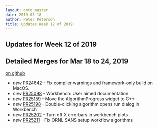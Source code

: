 ```yaml
---
layout: onto_master
date: 2019-03-18
author: Peter Peterson
title: Updates Week 12 of 2019
---
```

Updates for Week 12 of 2019
---------------------------

Detailed Merges for Mar 18 to 24, 2019
--------------------------------------
[on github](https://github.com/mantidproject/mantid/pulls?q=is%3Apr+merged%3A2019-03-19..2019-03-24)

* *new* [PR24642](https://github.com/mantidproject/mantid/pull/24642) - Fix compiler warnings and framework-only build on MacOS.
* *new* [PR25098](https://github.com/mantidproject/mantid/pull/25098) - Workbench: User aimed documentation
* *new* [PR25159](https://github.com/mantidproject/mantid/pull/25159) - Move the AlgorithmProgress widget to C++
* *new* [PR25198](https://github.com/mantidproject/mantid/pull/25198) - Double-clicking algorithm opens run dialog in Workbench
* *new* [PR25202](https://github.com/mantidproject/mantid/pull/25202) - Turn off X errorbars in workbench plots
* *new* [PR25211](https://github.com/mantidproject/mantid/pull/25211) - Fix ORNL SANS setup workflow algorithms
